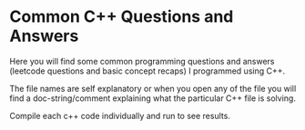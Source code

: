 # Common C++ Questions and Answers 
Here you will find some common programming questions and answers (leetcode questions and basic concept recaps) I programmed using C++.

The file names are self explanatory or when you open any of the file you will find a doc-string/comment explaining what the particular C++ file is solving. 

Compile each c++ code individually and run to see results. 

